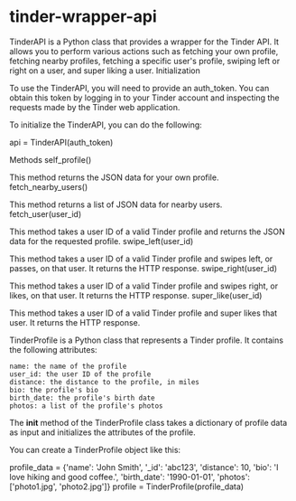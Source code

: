 # tinder-wrapper-api
TinderAPI is a Python class that provides a wrapper for the Tinder API. It allows you to perform various actions such as fetching your own profile, fetching nearby profiles, fetching a specific user's profile, swiping left or right on a user, and super liking a user.
Initialization

To use the TinderAPI, you will need to provide an auth_token. You can obtain this token by logging in to your Tinder account and inspecting the requests made by the Tinder web application.

To initialize the TinderAPI, you can do the following:

api = TinderAPI(auth_token)

Methods
self_profile()

This method returns the JSON data for your own profile.
fetch_nearby_users()

This method returns a list of JSON data for nearby users.
fetch_user(user_id)

This method takes a user ID of a valid Tinder profile and returns the JSON data for the requested profile.
swipe_left(user_id)

This method takes a user ID of a valid Tinder profile and swipes left, or passes, on that user. It returns the HTTP response.
swipe_right(user_id)

This method takes a user ID of a valid Tinder profile and swipes right, or likes, on that user. It returns the HTTP response.
super_like(user_id)

This method takes a user ID of a valid Tinder profile and super likes that user. It returns the HTTP response.

TinderProfile is a Python class that represents a Tinder profile. It contains the following attributes:

    name: the name of the profile
    user_id: the user ID of the profile
    distance: the distance to the profile, in miles
    bio: the profile's bio
    birth_date: the profile's birth date
    photos: a list of the profile's photos

The __init__ method of the TinderProfile class takes a dictionary of profile data as input and initializes the attributes of the profile.

You can create a TinderProfile object like this:

profile_data = {'name': 'John Smith', '_id': 'abc123', 'distance': 10, 'bio': 'I love hiking and good coffee.', 'birth_date': '1990-01-01', 'photos': ['photo1.jpg', 'photo2.jpg']}
profile = TinderProfile(profile_data)

